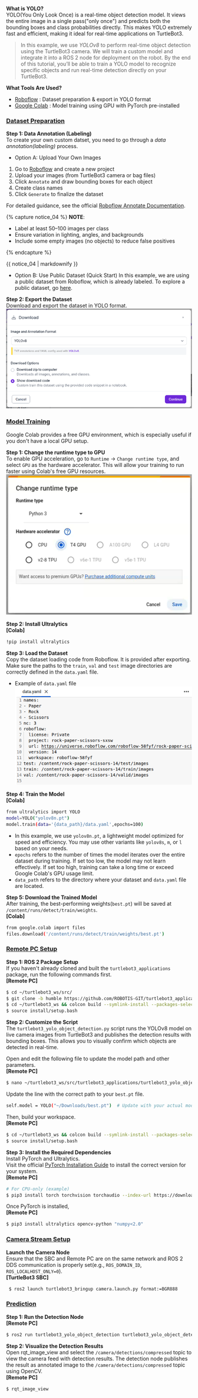 
**What is YOLO?**  
YOLO(You Only Look Once) is a real-time object detection model. It views the entire image in a single pass("only once") and predicts both the bounding boxes and class probabilities directly. This makes YOLO extremely fast and efficient, making it ideal for real-time applications on TurtleBot3.  
> In this example, we use *YOLOv8* to perform real-time object detection using the TurtleBot3 camera. We will train a custom model and integrate it into a ROS 2 node for deployment on the robot. By the end of this tutorial, you’ll be able to train a YOLO model to recognize specific objects and run real-time detection directly on your TurtleBot3.   

**What Tools Are Used?**
- [Roboflow](https://roboflow.com/) : Dataset preparation & export in YOLO format
- [Google Colab](https://colab.google/) : Model training using GPU with PyTorch pre-installed

### [**Dataset Preparation**](#dataset-preparation)

**Step 1: Data Annotation (Labeling)**  
To create your own custom datset, you need to go through a *data annotation(labeling)* process. 
- Option A: Upload Your Own Images  
1. Go to [Roboflow](https://roboflow.com/) and create a new project  
2. Upload your images (from TurtleBot3 camera or bag files)
3. Click `Annotate` and draw bounding boxes for each object  
3. Create class names  
4. Click `Generate` to finalize the dataset  

For detailed guidance, see the official [Roboflow Annotate Documentation](https://docs.roboflow.com/annotate/use-roboflow-annotate).

{% capture notice_04 %}
**NOTE**:
- Label at least 50–100 images per class
- Ensure variation in lighting, angles, and backgrounds
- Include some empty images (no objects) to reduce false positives    

{% endcapture %}
<div class="notice--info">{{ notice_04 | markdownify }}</div>

- Option B: Use Public Dataset (Quick Start)
In this example, we are using a public dataset from Roboflow, which is already labeled. To explore a public dataset, go [here](https://universe.roboflow.com/).

**Step 2: Export the Dataset**  
Download and export the dataset in YOLO format.  
![](/assets/images/platform/turtlebot3/basic_examples/yolo_object_detection/download_dataset.png) 

### [**Model Training**](#model-training)
Google Colab provides a free GPU environment, which is especially useful if you don't have a local GPU setup.  

**Step 1: Change the runtime type to GPU**  
To enable GPU acceleration, go to `Runtime` → `Change runtime type`, and select `GPU` as the hardware accelerator. This will allow your training to run faster using Colab's free GPU resources.  
![](/assets/images/platform/turtlebot3/basic_examples/yolo_object_detection/colab_gpu.png) 

**Step 2: Install Ultralytics**  
**[Colab]**  
```bash
!pip install ultralytics
```  

**Step 3: Load the Dataset**  
Copy the dataset loading code from Roboflow. It is provided after exporting. Make sure the paths to the `train`, `val` and `test` image directories are correctly defined in the `data.yaml` file.  
- Example of `data.yaml` file  
![](/assets/images/platform/turtlebot3/basic_examples/yolo_object_detection/yaml.png) 

**Step 4: Train the Model**  
**[Colab]**  
```bash
from ultralytics import YOLO
model=YOLO("yolov8n.pt")
model.train(data='{data_path}/data.yaml',epochs=100)
```  
- In this example, we use `yolov8n.pt`, a lightweight model optimized for speed and efficiency. You may use other variants like `yolov8s`, `m`, or `l` based on your needs.  
- `epochs` refers to the number of times the model iterates over the entire dataset during training. If set too low, the model may not learn effectively. If set too high, training can take a long time or exceed Google Colab's GPU usage limit.  
- `data_path` refers to the directory where your dataset and `data.yaml` file are located.  

**Step 5: Download the Trained Model**  
After training, the best-performing weights(`best.pt`) will be saved at `/content/runs/detect/train/weights`.  
**[Colab]**  
```bash
from google.colab import files
files.download('/content/runs/detect/train/weights/best.pt')
```  

### [**Remote PC Setup**](#remote-pc-setup)  

**Step 1: ROS 2 Package Setup**  
If you haven't already cloned and built the `turtlebot3_applications` package, run the following commands first.  
**[Remote PC]**  
```bash
$ cd ~/turtlebot3_ws/src/
$ git clone -b humble https://github.com/ROBOTIS-GIT/turtlebot3_applications.git
$ cd ~/turtlebot3_ws && colcon build --symlink-install --packages-select turtlebot3_yolo_object_detection
$ source install/setup.bash
``` 

**Step 2: Customize the Script**  
The `turtlebot3_yolo_object_detection.py` script runs the YOLOv8 model on live camera images from TurtleBot3 and publishes the detection results with bounding boxes. This allows you to visually confirm which objects are detected in real-time.  

Open and edit the following file to update the model path and other parameters.  
**[Remote PC]**  
```bash
$ nano ~/turtlebot3_ws/src/turtlebot3_applications/turtlebot3_yolo_object_detection/turtlebot3_yolo_object_detection/turtlebot3_yolo_object_detection.py
``` 
Update the line with the correct path to your `best.pt` file.
```bash
self.model = YOLO("~/Downloads/best.pt")  # Update with your actual model path
``` 
Then, build your workspace.  
**[Remote PC]**  
```bash
$ cd ~/turtlebot3_ws && colcon build --symlink-install --packages-select turtlebot3_yolo_object_detection
$ source install/setup.bash
``` 

**Step 3: Install the Required Dependencies**  
Install PyTorch and Ultralytics.  
Visit the official [PyTorch Installation Guide](https://pytorch.org/get-started/locally/) to install the correct version for your system.  
**[Remote PC]**  
```bash
# For CPU-only (example)
$ pip3 install torch torchvision torchaudio --index-url https://download.pytorch.org/whl/cpu
```  
Once PyTorch is installed,  
**[Remote PC]**  
```bash
$ pip3 install ultralytics opencv-python "numpy<2.0"
```  

### [**Camera Stream Setup**](#camera-stream-setup)  

**Launch the Camera Node**  
Ensure that the SBC and Remote PC are on the same network and ROS 2 DDS communication is properly set(e.g., `ROS_DOMAIN_ID`, `ROS_LOCALHOST_ONLY=0`).  
**[TurtleBot3 SBC]**  
```bash
 $ ros2 launch turtlebot3_bringup camera.launch.py format:=BGR888
 ``` 

### [**Prediction**](#prediction)  

**Step 1: Run the Detection Node**  
**[Remote PC]**  
```bash
$ ros2 run turtlebot3_yolo_object_detection turtlebot3_yolo_object_detection
``` 

**Step 2: Visualize the Detection Results**  
Open rqt_image_view and select the `/camera/detections/compressed` topic to view the camera feed with detection results. The detection node publishes the result as annotated image to the `/camera/detections/compressed` topic using OpenCV.  
**[Remote PC]**  
```bash
$ rqt_image_view
``` 
